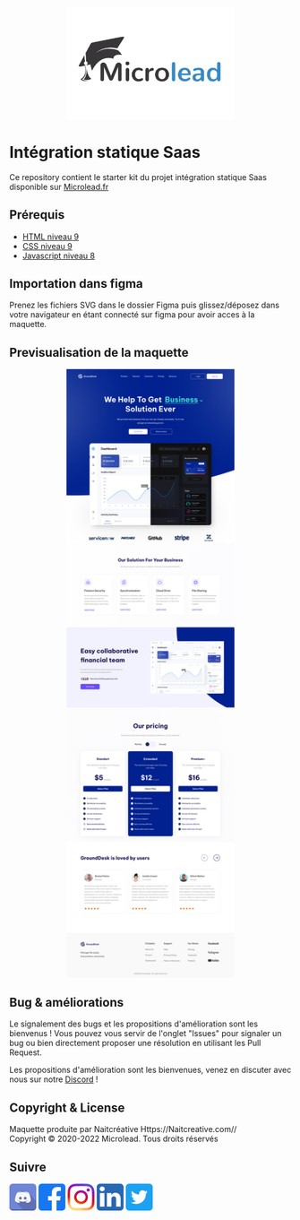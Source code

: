 [<p align="center"><img src="https://github.com/Microleadoff/Microleadoff/blob/main/assets/LOGO-FINAL-V2.svg" alt="Microlead" width="300" /></p>](https://microlead.fr/)




# Intégration statique Saas

Ce repository contient le starter kit du projet intégration statique Saas disponible sur [Microlead.fr](https://microlead.fr)

## Prérequis

- [HTML niveau 9](https://microlead.fr/echelles/html)
- [CSS niveau 9](https://microlead.fr/echelles/css)
- [Javascript niveau 8](https://microlead.fr/echelles/javascript)

## Importation dans figma
Prenez les fichiers SVG dans le dossier Figma puis glissez/déposez dans votre navigateur en étant connecté sur figma pour avoir acces à la maquette.

## Previsualisation de la maquette

<p align="center"><img src="https://github.com/Rafales-Alexandre/Integrasion_Statique-Saas/blob/main/img/SaaS Landing Page.png" alt="template 3" width="300" /></p>

## Bug & améliorations

Le signalement des bugs et les propositions d'amélioration sont les bienvenus ! Vous pouvez vous servir de l'onglet "Issues" pour signaler un bug ou bien directement proposer une résolution en utilisant les Pull Request.

Les propositions d'amélioration sont les bienvenues, venez en discuter avec nous sur notre [Discord](https://discord.gg/skkDr3STAw) !

## Copyright & License

Maquette produite par Naitcréative Https://Naitcreative.com// </br>
Copyright © 2020-2022 Microlead. Tous droits réservés

## Suivre

[<img src="https://github.com/Microleadoff/Microleadoff/blob/main/assets/discord.png">](https://discord.gg/skkDr3STAw)
[<img src="https://github.com/Microleadoff/Microleadoff/blob/main/assets/facebook.png">](https://www.facebook.com/Microleadoff)
[<img src="https://github.com/Microleadoff/Microleadoff/blob/main/assets/insta.png">](https://www.instagram.com/microlead_off/)
[<img src="https://github.com/Microleadoff/Microleadoff/blob/main/assets/linkedin.png">](https://www.linkedin.com/company/microleadoff)
[<img src="https://github.com/Microleadoff/Microleadoff/blob/main/assets/twitter.png">](https://twitter.com/Microlead_off)
